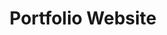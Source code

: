 ---
title: Portfolio Website
project_name: personal-portfolio
headline: Persönliche Portfolio Webseite
description: 'Empower your NuxtJS application with @nuxt/content module: write in a content/ directory and fetch your Markdown, JSON, YAML and CSV files through a MongoDB like API, acting as a Git-based Headless CMS.'
url: https://rbd-solutions.com
urlCopy: rbd-solutions.com
hero_image: landing-page.png
technologies: 
 - NuxtJS
 - HTML
 - TailwindCSS
 - Javascript
 - Vue.js
---